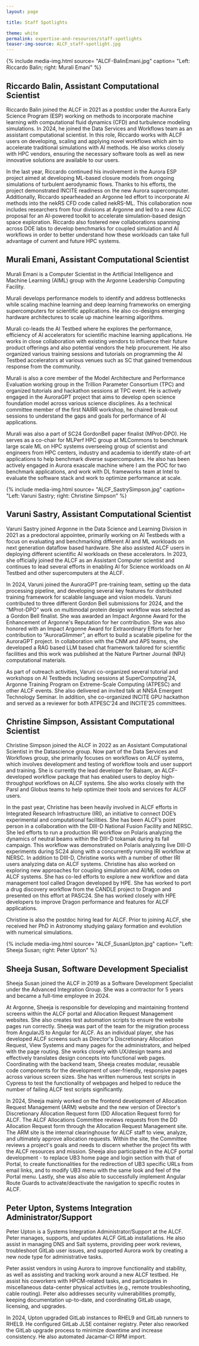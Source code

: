 ```yaml
---
layout: page

title: Staff Spotlights

theme: white
permalink: expertise-and-resources/staff-spotlights
teaser-img-source: ALCF_staff-spotlight.jpg
---
```




{% include media-img.html
   source= "ALCF-BalinEmani.jpg"
   caption= "Left: Riccardo Balin; right: Murali Emani"
%}

## Riccardo Balin, Assistant Computational Scientist

Riccardo Balin joined the ALCF in 2021 as a postdoc under the Aurora Early Science Program (ESP) working on methods to incorporate machine learning with computational fluid dynamics (CFD) and turbulence modeling simulations. In 2024, he joined the Data Services and Workflows team as an assistant computational scientist. In this role, Riccardo works with ALCF users on developing, scaling and applying novel workflows which aim to accelerate traditional simulations with AI methods. He also works closely with HPC vendors, ensuring the necessary software tools as well as new innovative solutions are available to our users.
 
In the last year, Riccardo continued his involvement in the Aurora ESP project aimed at developing ML-based closure models from ongoing simulations of turbulent aerodynamic flows. Thanks to his efforts, the project demonstrated INCITE readiness on the new Aurora supercomputer. Additionally, Riccardo spearheaded an Argonne led effort to incorporate AI methods into the nekRS CFD code called nekRS-ML. This collaboration now includes researchers from four divisions at Argonne and led to a new ALCC proposal for an AI-powered toolkit to accelerate simulation-based design space exploration. Riccardo also fostered new collaborations spanning across DOE labs to develop benchmarks for coupled simulation and AI workflows in order to better understand how these workloads can take full advantage of current and future HPC systems. 


## Murali Emani, Assistant Computational Scientist

Murali Emani is a Computer Scientist in the Artificial Intelligence and Machine Learning (AIML) group with the Argonne Leadership Computing Facility. 

Murali develops performance models to identify and address bottlenecks while scaling machine learning and deep learning frameworks on emerging supercomputers for scientific applications. He also co-designs emerging hardware architectures to scale up machine learning algorithms. 

Murali co-leads the AI Testbed where he explores the performance, efficiency of AI accelerators for scientific machine learning applications. He works in close collaboration with existing vendors to influence their future product offerings and also potential vendors the help procurement.  He also organized various training sessions and  tutorials on programming the AI Testbed accelerators at various venues such as SC that gained tremendous response from the community. 

Murali is also a core member of the  Model Architecture and Performance Evaluation working group in the Trillion Parameter Consortium (TPC) and organized tutorials and hackathon sessions at TPC event. He is actively engaged in the AuroraGPT project that aims to develop open science foundation model across various science disciplines. As a technical committee member of the first NAIRR workshop, he chaired break-out sessions to understand the gaps and goals for performance of AI applications. 

Murali was also a part of SC24 GordonBell paper finalist (MProt-DPO). He serves as a co-chair for MLPerf HPC group at MLCommons to benchmark large scale ML on HPC systems overseeing group of scientist and engineers from HPC centers, industry and academia to identify state-of-art applications to help benchmark diverse supercomputers. He also has been actively engaged in Aurora exascale machine where I am the POC for two benchmark applications, and work with DL frameworks team at Intel to evaluate the software stack and work to optimize performance at scale.



{% include media-img.html
   source= "ALCF_SastrySimpson.jpg"
   caption= "Left: Varuni Sastry; right: Christine Simpson"
%}

## Varuni Sastry, Assistant Computational Scientist

Varuni Sastry joined Argonne in the Data Science and Learning Division in 2021 as a predoctoral appointee, primarily working on AI Testbeds with a focus on evaluating and benchmarking different AI and ML workloads on next generation dataflow based hardware. She also assisted ALCF users in deploying different scientific AI workloads on these accelerators. In 2023, she officially joined the ALCF as an Assistant Computer scientist and continues to lead several efforts in enabling AI for Science workloads on AI Testbed and other supercomputers at the ALCF.

In 2024, Varuni joined the AuroraGPT pre-training team, setting up the data processing pipeline, and developing several key features for distributed training framework for scalable language and vision models. Varuni contributed to three different Gordon Bell submissions for 2024, and the “MProt-DPO” work on multimodal protein design workflow was selected as a Gordon Bell finalist. She was awarded an Impact Argonne Award for the Enhancement of Argonne's Reputation for her contribution. She was also honored with an Impact Argonne Award for Extraordinary Efforts for her contribution to “AuroraGlimmer”, an effort to build a scalable pipeline for the AuroraGPT project. In collaboration with the CNM and APS teams, she developed a RAG based LLM based chat framework tailored for scientific facilities and this work was published at the Nature Partner Journal (NPJ) computational materials.

As part of outreach activities, Varuni co-organized several tutorial and workshops on AI Testbeds including sessions at SuperComputing’24, Argonne Training Program on Extreme-Scale Computing (ATPESC) and other ALCF events. She also delivered an invited talk at NNSA Emergent Technology Seminar. In addition, she co-organized INCITE GPU hackathon and served as a reviewer for both ATPESC’24 and INCITE’25 committees.


## Christine Simpson, Assistant Computational Scientist

Christine Simpson joined the ALCF in 2022 as an Assistant Computational Scientist in the Datascience group. Now part of the Data Services and Workflows group, she primarily focuses on workflows on ALCF systems, which involves development and testing of workflow tools and user support and training. She is currently the lead developer for Balsam, an ALCF-developed workflow package that has enabled users to deploy high-throughput workflows on ALCF systems. She also works closely with the Parsl and Globus teams to help optimize their tools and services for ALCF users.

In the past year, Christine has been heavily involved in ALCF efforts in Integrated Research Infrastructure (IRI), an initiative to connect DOE’s experimental and computational facilities. She has been ALCF’s point person in a collaboration with the DIII-D National Fusion Facility and NERSC. She led efforts to run a production IRI workflow on Polaris analyzing the dynamics of neutral beams within the DIII-D tokamak during its fall campaign. This workflow was demonstrated on Polaris analyzing live DIII-D experiments during SC24 along with a concurrently running IRI workflow at NERSC. In addition to DIII-D, Christine works with a number of other IRI users analyzing data on ALCF systems.
Christine has also worked on exploring new approaches for coupling simulation and AI/ML codes on ALCF systems. She has co-led efforts to explore a new workflow and data management tool called Dragon developed by HPE. She has worked to port a drug discovery workflow from the CANDLE project to Dragon and presented on this effort at PASC24. She has worked closely with HPE developers to improve Dragon performance and features for ALCF applications.

Christine is also the postdoc hiring lead for ALCF. Prior to joining ALCF, she received her PhD in Astronomy studying galaxy formation and evolution with numerical simulations.



{% include media-img.html
   source= "ALCF_SusanUpton.jpg"
   caption= "Left: Sheeja Susan; right: Peter Upton"
%}

## Sheeja Susan, Software Development Specialist

Sheeja Susan joined the ALCF in 2019 as a Software Development Specialist under the Advanced Integration Group. She was a contractor for 5 years and became a full-time employee in 2024.  

At Argonne, Sheeja is responsible for developing and maintaining frontend screens within the ALCF portal and Allocation Request Management websites. She also creates test automation scripts to ensure the website pages run correctly. Sheeja was part of the team for the migration process from AngularJS to Angular for ALCF. As an individual player, she has developed ALCF screens such as Director's Discretionary Allocation Request, View Systems and many pages for the administrators, and helped with the page routing. She works closely with UX/design teams and effectively translates design concepts into functional web pages. Coordinating with the backend team, Sheeja creates modular, reusable code components for the development of user-friendly, responsive pages across various screen sizes. She has written numerous test scripts in Cypress to test the functionality of webpages and helped to reduce the number of failing ALCF test scripts significantly.


In 2024, Sheeja mainly worked on the frontend development of Allocation Request Management (ARM) website and the new version of Director's Discretionary Allocation Request form (DD Allocation Request form) for ALCF. The ALCF Allocations Committee reviews requests from the DD Allocation Request form through the Allocation Request Management site. The ARM site is the internal clearinghouse for ALCF staff to view, analyze, and ultimately approve allocation requests. Within the site, the Committee reviews a project's goals and needs to discern whether the project fits with the ALCF resources and mission. Sheeja also participated in the ALCF portal development - to replace UB3 home page and login section with that of Portal, to create functionalities for the redirection of UB3 specific URLs from email links, and to modify UB3 menu with the same look and feel of the Portal menu. Lastly, she was also able to successfully implement Angular Route Guards to activate/deactivate the navigation to specific routes in ALCF.


## Peter Upton, Systems Integration Administrator/Support

Peter Upton is a Systems Integration Administrator/Support at the ALCF.  Peter manages, supports, and updates ALCF GitLab installations. He also assist in managing DNS and Salt systems, providing peer work reviews, troubleshoot GitLab user issues, and supported Aurora work by creating a new node type for administrative tasks.

Peter assist vendors in using Aurora to improve functionality and stability, as well as assisting and tracking work around a new ALCF testbed. He assist his coworkers with HPCM-related tasks, and participates in miscellaneous data-center physical activities (e.g., remote troubleshooting, cable routing). Peter also addresses security vulnerabilities promptly, keeping documentation up-to-date, and coordinating GitLab usage, licensing, and upgrades.

In 2024, Upton  upgraded GitLab instances to RHEL9 and GitLab runners to RHEL9. He configured GitLab JLSE container registry. Peter also reworked the GitLab upgrade process to minimize downtime and increase consistency. He also automated Jacamar-CI RPM import.




